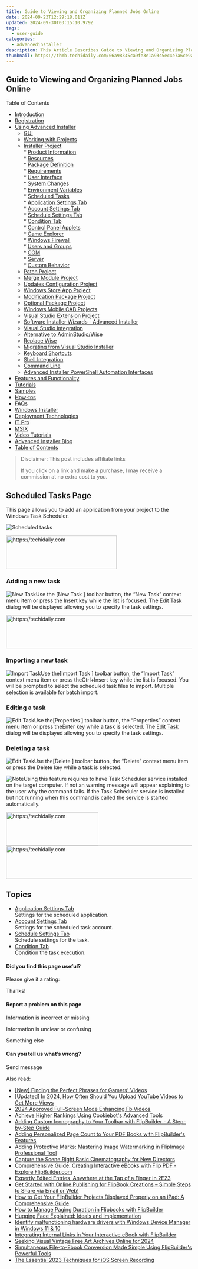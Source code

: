 ```yaml
---
title: Guide to Viewing and Organizing Planned Jobs Online
date: 2024-09-23T12:29:18.011Z
updated: 2024-09-30T03:15:10.979Z
tags:
  - user-guide
categories:
  - advancedinstaller
description: This Article Describes Guide to Viewing and Organizing Planned Jobs Online
thumbnail: https://thmb.techidaily.com/06a98345ca9fe3e1a93c5ec4e7a6ce9ab8cdccc3cf8688a6e23a67576ab70a4f.jpg
---
```


## Guide to Viewing and Organizing Planned Jobs Online

Table of Contents

* [Introduction](https://tools.techidaily.com/advancedinstaller/products/)
* [Registration](https://tools.techidaily.com/advancedinstaller/products/)
* [Using Advanced Installer](https://tools.techidaily.com/advancedinstaller/products/)  
   * [GUI](https://tools.techidaily.com/advancedinstaller/products/)  
   * [Working with Projects](https://tools.techidaily.com/advancedinstaller/products/)  
   * [Installer Project](https://tools.techidaily.com/advancedinstaller/products/)  
         * [Product Information](https://tools.techidaily.com/advancedinstaller/products/)  
         * [Resources](https://tools.techidaily.com/advancedinstaller/products/)  
         * [Package Definition](https://tools.techidaily.com/advancedinstaller/products/)  
         * [Requirements](https://tools.techidaily.com/advancedinstaller/products/)  
         * [User Interface](https://tools.techidaily.com/advancedinstaller/products/)  
         * [System Changes](https://tools.techidaily.com/advancedinstaller/products/)  
                  * [Environment Variables](https://tools.techidaily.com/advancedinstaller/products/)  
                  * [Scheduled Tasks](https://tools.techidaily.com/advancedinstaller/products/)  
                              * [Application Settings Tab](https://tools.techidaily.com/advancedinstaller/products/)  
                              * [Account Settings Tab](https://tools.techidaily.com/advancedinstaller/products/)  
                              * [Schedule Settings Tab](https://tools.techidaily.com/advancedinstaller/products/)  
                              * [Condition Tab](https://tools.techidaily.com/advancedinstaller/products/)  
                  * [Control Panel Applets](https://tools.techidaily.com/advancedinstaller/products/)  
                  * [Game Explorer](https://tools.techidaily.com/advancedinstaller/products/)  
                  * [Windows Firewall](https://tools.techidaily.com/advancedinstaller/products/)  
                  * [Users and Groups](https://tools.techidaily.com/advancedinstaller/products/)  
                  * [COM](https://tools.techidaily.com/advancedinstaller/products/)  
         * [Server](https://tools.techidaily.com/advancedinstaller/products/)  
         * [Custom Behavior](https://tools.techidaily.com/advancedinstaller/products/)  
   * [Patch Project](https://tools.techidaily.com/advancedinstaller/products/)  
   * [Merge Module Project](https://tools.techidaily.com/advancedinstaller/products/)  
   * [Updates Configuration Project](https://tools.techidaily.com/advancedinstaller/products/)  
   * [Windows Store App Project](https://tools.techidaily.com/advancedinstaller/products/)  
   * [Modification Package Project](https://tools.techidaily.com/advancedinstaller/products/)  
   * [Optional Package Project](https://tools.techidaily.com/advancedinstaller/products/)  
   * [Windows Mobile CAB Projects](https://tools.techidaily.com/advancedinstaller/products/)  
   * [Visual Studio Extension Project](https://tools.techidaily.com/advancedinstaller/products/)  
   * [Software Installer Wizards - Advanced Installer](https://tools.techidaily.com/advancedinstaller/products/)  
   * [Visual Studio integration](https://tools.techidaily.com/advancedinstaller/products/)  
   * [Alternative to AdminStudio/Wise](https://tools.techidaily.com/advancedinstaller/products/)  
   * [Replace Wise](https://tools.techidaily.com/advancedinstaller/products/)  
   * [Migrating from Visual Studio Installer](https://tools.techidaily.com/advancedinstaller/products/)  
   * [Keyboard Shortcuts](https://tools.techidaily.com/advancedinstaller/products/)  
   * [Shell Integration](https://tools.techidaily.com/advancedinstaller/products/)  
   * [Command Line](https://tools.techidaily.com/advancedinstaller/products/)  
   * [Advanced Installer PowerShell Automation Interfaces](https://tools.techidaily.com/advancedinstaller/products/)
* [Features and Functionality](https://tools.techidaily.com/advancedinstaller/products/)
* [Tutorials](https://tools.techidaily.com/advancedinstaller/products/)
* [Samples](https://tools.techidaily.com/advancedinstaller/products/)
* [How-tos](https://tools.techidaily.com/advancedinstaller/products/)
* [FAQs](https://tools.techidaily.com/advancedinstaller/products/)
* [Windows Installer](https://tools.techidaily.com/advancedinstaller/products/)
* [Deployment Technologies](https://tools.techidaily.com/advancedinstaller/products/)
* [IT Pro](https://tools.techidaily.com/advancedinstaller/products/)
* [MSIX](https://tools.techidaily.com/advancedinstaller/products/)
* [Video Tutorials](https://tools.techidaily.com/advancedinstaller/products/)
* [Advanced Installer Blog](https://tools.techidaily.com/advancedinstaller/products/)
* [Table of Contents](https://tools.techidaily.com/advancedinstaller/products/)

>  Disclaimer: This post includes affiliate links
>
>  If you click on a link and make a purchase, I may receive a commission at no extra cost to you.
>

## Scheduled Tasks Page

This page allows you to add an application from your project to the Windows Task Scheduler.

![Scheduled tasks](https://cdn.advancedinstaller.com/img/ui/scheduled-tasks.png "Scheduled tasks")  

<!-- affiliate ads begin -->
<a href="https://aligracehair.sjv.io/c/5597632/2135356/19272" target="_top" id="2135356">
  <img src="//a.impactradius-go.com/display-ad/19272-2135356" border="0" alt="https://techidaily.com" width="300" height="90"/>
</a>
<img height="0" width="0" src="https://aligracehair.sjv.io/i/5597632/2135356/19272" style="position:absolute;visibility:hidden;" border="0" />
<!-- affiliate ads end -->

### Adding a new task

![New Task](https://cdn.advancedinstaller.com/img/toolbar/new-task.png "New Task")Use the \[New Task \] toolbar button, the “New Task” context menu item or press the Insert key while the list is focused. The [Edit Task](https://tools.techidaily.com/advancedinstaller/products/) dialog will be displayed allowing you to specify the task settings.

<!-- affiliate ads begin -->
<a href="https://appsumo.8odi.net/c/5597632/2043596/7443" target="_top" id="2043596">
  <img src="//a.impactradius-go.com/display-ad/7443-2043596" border="0" alt="https://techidaily.com" width="728" height="90"/>
</a>
<img height="0" width="0" src="https://appsumo.8odi.net/i/5597632/2043596/7443" style="position:absolute;visibility:hidden;" border="0" />
<!-- affiliate ads end -->

### Importing a new task

![Import Task](https://cdn.advancedinstaller.com/img/toolbar/import-task.png "Import Task")Use the\[Import Task \] toolbar button, the “Import Task” context menu item or press theCtrl+Insert key while the list is focused. You will be prompted to select the scheduled task files to import. Multiple selection is available for batch import. 

### Editing a task

![Edit Task](https://cdn.advancedinstaller.com/img/toolbar/properties.png "Edit Task")Use the\[Properties \] toolbar button, the “Properties” context menu item or press theEnter key while a task is selected. The [Edit Task](https://tools.techidaily.com/advancedinstaller/products/) dialog will be displayed allowing you to specify the task settings.

### Deleting a task

![Edit Task](https://cdn.advancedinstaller.com/img/toolbar/remove.png "Edit Task")Use the\[Delete \] toolbar button, the “Delete” context menu item or press the Delete key while a task is selected.

![Note](https://cdn.advancedinstaller.com/svg/common/IconMessageNote.svg)Using this feature requires to have Task Scheduler service installed on the target computer. If not an warning message will appear explaining to the user why the command fails. If the Task Scheduler service is installed but not running when this command is called the service is started automatically.

<!-- affiliate ads begin -->
<a href="https://bluettius.sjv.io/c/5597632/2139108/17108" target="_top" id="2139108">
  <img src="//a.impactradius-go.com/display-ad/17108-2139108" border="0" alt="https://techidaily.com" width="250" height="90"/>
</a>
<img height="0" width="0" src="https://bluettius.sjv.io/i/5597632/2139108/17108" style="position:absolute;visibility:hidden;" border="0" />
<!-- affiliate ads end -->

<!-- affiliate ads begin -->
<a href="https://aligracehair.sjv.io/c/5597632/1902278/19272" target="_top" id="1902278">
  <img src="//a.impactradius-go.com/display-ad/19272-1902278" border="0" alt="https://techidaily.com" width="728" height="90"/>
</a>
<img height="0" width="0" src="https://aligracehair.sjv.io/i/5597632/1902278/19272" style="position:absolute;visibility:hidden;" border="0" />
<!-- affiliate ads end -->

## Topics

* [Application Settings Tab](https://tools.techidaily.com/advancedinstaller/products/)  
Settings for the scheduled application.
* [Account Settings Tab](https://tools.techidaily.com/advancedinstaller/products/)  
Settings for the scheduled task account.
* [Schedule Settings Tab](https://tools.techidaily.com/advancedinstaller/products/)  
Schedule settings for the task.
* [Condition Tab](https://tools.techidaily.com/advancedinstaller/products/)  
Condition the task execution.

#### Did you find this page useful?

Please give it a rating:

 Thanks!

#### Report a problem on this page

Information is incorrect or missing

Information is unclear or confusing

Something else

#### Can you tell us what’s wrong?

Send message

<ins class="adsbygoogle"
     style="display:block"
     data-ad-format="autorelaxed"
     data-ad-client="ca-pub-7571918770474297"
     data-ad-slot="1223367746"></ins>

<ins class="adsbygoogle"
     style="display:block"
     data-ad-client="ca-pub-7571918770474297"
     data-ad-slot="8358498916"
     data-ad-format="auto"
     data-full-width-responsive="true"></ins>

<span class="atpl-alsoreadstyle">Also read:</span>
<div><ul>
<li><a href="https://youtube-web.techidaily.com/inding-the-perfect-phrases-for-gamers-videos/"><u>[New] Finding the Perfect Phrases for Gamers' Videos</u></a></li>
<li><a href="https://eaxpv-info.techidaily.com/updated-in-2024-how-often-should-you-upload-youtube-videos-to-get-more-views/"><u>[Updated] In 2024, How Often Should You Upload YouTube Videos to Get More Views</u></a></li>
<li><a href="https://facebook-videos.techidaily.com/2024-approved-full-screen-mode-enhancing-fb-videos/"><u>2024 Approved Full-Screen Mode Enhancing Fb Videos</u></a></li>
<li><a href="https://data-safeguard.techidaily.com/achieve-higher-rankings-using-cookiebots-advanced-tools/"><u>Achieve Higher Rankings Using Cookiebot's Advanced Tools</u></a></li>
<li><a href="https://fox-metric.techidaily.com/adding-custom-iconography-to-your-toolbar-with-flipbuilder-a-step-by-step-guide/"><u>Adding Custom Iconography to Your Toolbar with FlipBuilder - A Step-by-Step Guide</u></a></li>
<li><a href="https://fox-metric.techidaily.com/adding-personalized-page-count-to-your-pdf-books-with-flipbuilders-features/"><u>Adding Personalized Page Count to Your PDF Books with FlipBuilder's Features</u></a></li>
<li><a href="https://fox-metric.techidaily.com/adding-protective-marks-mastering-image-watermarking-in-flipimage-professional-tool/"><u>Adding Protective Marks: Mastering Image Watermarking in FlipImage Professional Tool</u></a></li>
<li><a href="https://fox-hovers.techidaily.com/capture-the-scene-right-basic-cinematography-for-new-directors/"><u>Capture the Scene Right Basic Cinematography for New Directors</u></a></li>
<li><a href="https://fox-metric.techidaily.com/comprehensive-guide-creating-interactive-ebooks-with-flip-pdf-explore-flipbuildercom/"><u>Comprehensive Guide: Creating Interactive eBooks with Flip PDF - Explore FlipBuilder.com</u></a></li>
<li><a href="https://fox-blue.techidaily.com/expertly-edited-entries-anywhere-at-the-tap-of-a-finger-in-2e23/"><u>Expertly Edited Entries, Anywhere at the Tap of a Finger in 2E23</u></a></li>
<li><a href="https://fox-metric.techidaily.com/get-started-with-online-publishing-for-flipbook-creations-simple-steps-to-share-via-email-or-web/"><u>Get Started with Online Publishing for FlipBook Creations – Simple Steps to Share via Email or Web!</u></a></li>
<li><a href="https://fox-metric.techidaily.com/how-to-get-your-flipbuilder-projects-displayed-properly-on-an-ipad-a-comprehensive-guide/"><u>How to Get Your FlipBuilder Projects Displayed Properly on an iPad: A Comprehensive Guide</u></a></li>
<li><a href="https://fox-metric.techidaily.com/how-to-manage-paging-duration-in-flipbooks-with-flipbuilder/"><u>How to Manage Paging Duration in Flipbooks with FlipBuilder</u></a></li>
<li><a href="https://tech-savvy.techidaily.com/hugging-face-explained-ideals-and-implementation/"><u>Hugging Face Explained: Ideals and Implementation</u></a></li>
<li><a href="https://review-topics.techidaily.com/identify-malfunctioning-hardware-drivers-with-windows-device-manager-in-windows-11-and-10-by-drivereasy-guide/"><u>Identify malfunctioning hardware drivers with Windows Device Manager in Windows 11 & 10</u></a></li>
<li><a href="https://fox-metric.techidaily.com/integrating-internal-links-in-your-interactive-ebook-with-flipbuilder/"><u>Integrating Internal Links in Your Interactive eBook with FlipBuilder</u></a></li>
<li><a href="https://extra-guidance.techidaily.com/seeking-visual-vintage-free-art-archives-online-for-2024/"><u>Seeking Visual Vintage Free Art Archives Online for 2024</u></a></li>
<li><a href="https://fox-metric.techidaily.com/simultaneous-file-to-ebook-conversion-made-simple-using-flipbuilders-powerful-tools/"><u>Simultaneous File-to-Ebook Conversion Made Simple Using FlipBuilder's Powerful Tools</u></a></li>
<li><a href="https://screen-recording.techidaily.com/the-essential-2023-techniques-for-ios-screen-recording/"><u>The Essential 2023 Techniques for iOS Screen Recording</u></a></li>
</ul></div>

